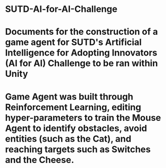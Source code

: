# SUTD-AI-for-AI-Challenge
# Documents for the construction of a game agent for SUTD's Artificial Intelligence for Adopting Innovators (AI for AI) Challenge to be ran within Unity
# Game Agent was built through Reinforcement Learning, editing hyper-parameters to train the Mouse Agent to identify obstacles, avoid entities (such as the Cat), and reaching targets such as Switches and the Cheese.
